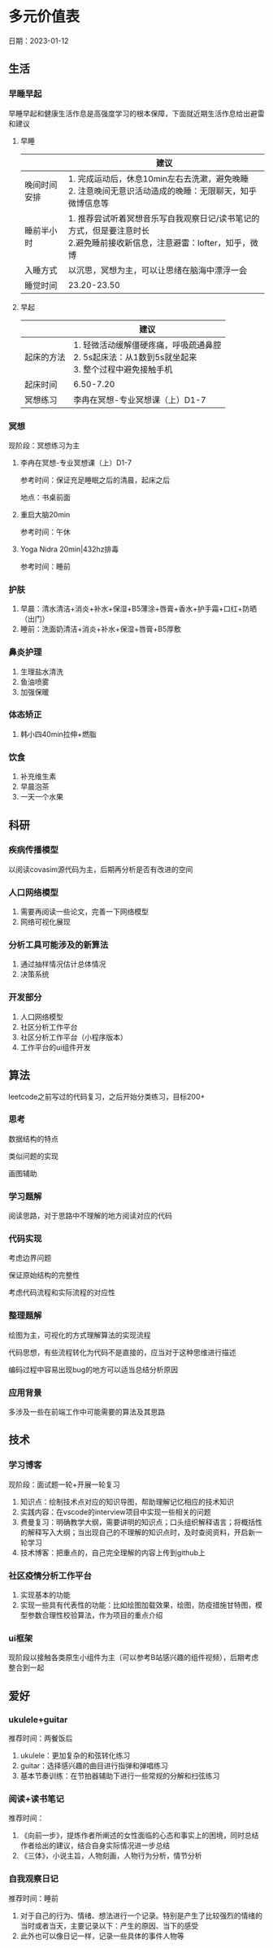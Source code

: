 # 多元价值表

日期：2023-01-12

## 生活

### 早睡早起

早睡早起和健康生活作息是高强度学习的根本保障，下面就近期生活作息给出避雷和建议

1. 早睡

   |              | 建议                                                         |
   | ------------ | ------------------------------------------------------------ |
   | 晚间时间安排 | 1. 完成运动后，休息10min左右去洗漱，避免晚睡<br />2. 注意晚间无意识活动造成的晚睡：无限聊天，知乎微博信息等 |
   | 睡前半小时   | 1. 推荐尝试听着冥想音乐写自我观察日记/读书笔记的方式，但是要注意时长<br />2.避免睡前接收新信息，注意避雷：lofter，知乎，微博 |
   | 入睡方式     | 以沉思，冥想为主，可以让思绪在脑海中漂浮一会                 |
   | 睡觉时间     | 23.20-23.50                                                  |

2. 早起

   |            | 建议                                                         |
   | ---------- | ------------------------------------------------------------ |
   | 起床的方法 | 1. 轻微活动缓解僵硬疼痛，呼吸疏通鼻腔<br />2. 5s起床法：从1数到5s就坐起来<br />3. 整个过程中避免接触手机 |
   | 起床时间   | 6.50-7.20                                                    |
   | 冥想练习   | 李冉在冥想-专业冥想课（上）D1-7                              |

### 冥想

现阶段：冥想练习为主

1. 李冉在冥想-专业冥想课（上）D1-7

   参考时间：保证充足睡眠之后的清晨，起床之后

   地点：书桌前面

2. 重启大脑20min

   参考时间：午休

3. Yoga Nidra 20min|432hz排毒

   参考时间：睡前

### 护肤

1. 早晨：清水清洁+消炎+补水+保湿+B5薄涂+唇膏+香水+护手霜+口红+防晒（出门）
2. 睡前：洗面奶清洁+消炎+补水+保湿+唇膏+B5厚敷

### 鼻炎护理

1. 生理盐水清洗
2. 鱼油喷雾
3. 加强保暖

### 体态矫正

1. 韩小四40min拉伸+燃脂

### 饮食

1. 补充维生素
2. 早晨泡茶
3. 一天一个水果

## 科研

### 疾病传播模型

以阅读covasim源代码为主，后期再分析是否有改进的空间

### 人口网络模型

1. 需要再阅读一些论文，完善一下网络模型
2. 网络可视化展现

### 分析工具可能涉及的新算法

1. 通过抽样情况估计总体情况
2. 决策系统

### 开发部分

1. 人口网络模型
2. 社区分析工作平台
3. 社区分析工作平台（小程序版本）
4. 工作平台的ui组件开发

## 算法

leetcode之前写过的代码复习，之后开始分类练习，目标200+

### 思考

数据结构的特点

类似问题的实现

画图辅助

### 学习题解

阅读思路，对于思路中不理解的地方阅读对应的代码

### 代码实现

考虑边界问题

保证原始结构的完整性

考虑代码流程和实际流程的对应性

### 整理题解

绘图为主，可视化的方式理解算法的实现流程

代码思想，有些流程转化为代码不是直接的，应当对于这种思维进行描述

编码过程中容易出现bug的地方可以适当总结分析原因

### 应用背景

多涉及一些在前端工作中可能需要的算法及其思路

## 技术

### 学习博客

现阶段：面试题一轮+开展一轮复习

1. 知识点：绘制技术点对应的知识导图，帮助理解记忆相应的技术知识
2. 实践内容：在vscode的interview项目中实现一些相关的问题
3. 费曼复习：明确教学大纲，需要讲明的知识点；口头组织解释语言；将概括性的解释写入大纲；当出现自己的不理解的知识点时，及时查阅资料，开启新一轮学习
4. 技术博客：把重点的，自己完全理解的内容上传到github上

### 社区疫情分析工作平台

1. 实现基本的功能
2. 实现一些具有代表性的功能：比如绘图加载效果，绘图，防疫措施甘特图，模型参数合理性校验算法，作为项目的重点介绍

### ui框架

现阶段以接触各类原生小组件为主（可以参考B站感兴趣的组件视频），后期考虑整合到一起

## 爱好

### ukulele+guitar 

推荐时间：两餐饭后

1. ukulele：更加复杂的和弦转化练习
2. guitar：选择感兴趣的曲目进行指弹和弹唱练习
3. 基本节奏训练：在节拍器辅助下进行一些常规的分解和扫弦练习

### 阅读+读书笔记

推荐时间：

1. 《向前一步》，提炼作者所阐述的女性面临的心态和事实上的困境，同时总结作者给出的建议，结合自身实际情况进一步总结
1. 《三体》，小说主旨，人物刻画，人物行为分析，情节分析

### 自我观察日记

推荐时间：睡前

1. 对于自己的行为、情绪、想法进行一个记录。特别是产生了比较强烈的情绪的当时或者当天，主要记录以下：产生的原因、当下的感受
2. 此外也可以像日记一样，记录一些具体的事件人物等

